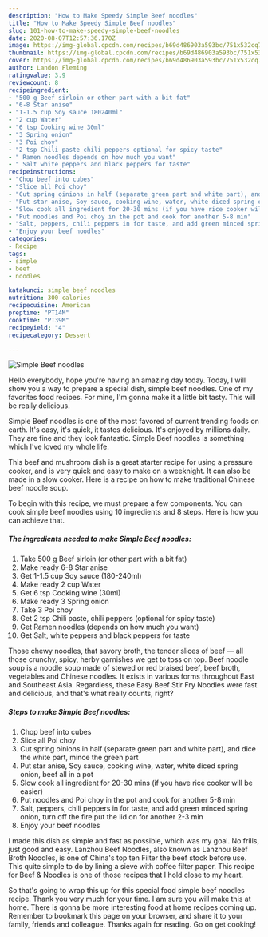 ```yaml
---
description: "How to Make Speedy Simple Beef noodles"
title: "How to Make Speedy Simple Beef noodles"
slug: 101-how-to-make-speedy-simple-beef-noodles
date: 2020-08-07T12:57:36.170Z
image: https://img-global.cpcdn.com/recipes/b69d486903a593bc/751x532cq70/simple-beef-noodles-recipe-main-photo.jpg
thumbnail: https://img-global.cpcdn.com/recipes/b69d486903a593bc/751x532cq70/simple-beef-noodles-recipe-main-photo.jpg
cover: https://img-global.cpcdn.com/recipes/b69d486903a593bc/751x532cq70/simple-beef-noodles-recipe-main-photo.jpg
author: Landon Fleming
ratingvalue: 3.9
reviewcount: 8
recipeingredient:
- "500 g Beef sirloin or other part with a bit fat"
- "6-8 Star anise"
- "1-1.5 cup Soy sauce 180240ml"
- "2 cup Water"
- "6 tsp Cooking wine 30ml"
- "3 Spring onion"
- "3 Poi choy"
- "2 tsp Chili paste chili peppers optional for spicy taste"
- " Ramen noodles depends on how much you want"
- " Salt white peppers and black peppers for taste"
recipeinstructions:
- "Chop beef into cubes"
- "Slice all Poi choy"
- "Cut spring oinions in half (separate green part and white part), and dice the white part, mince the green part"
- "Put star anise, Soy sauce, cooking wine, water, white diced spring onion, beef all in a pot"
- "Slow cook all ingredient for 20-30 mins (if you have rice cooker will be easier)"
- "Put noodles and Poi choy in the pot and cook for another 5-8 min"
- "Salt, peppers, chili peppers in for taste, and add green minced spring onion, turn off the fire put the lid on for another 2-3 min"
- "Enjoy your beef noodles"
categories:
- Recipe
tags:
- simple
- beef
- noodles

katakunci: simple beef noodles 
nutrition: 300 calories
recipecuisine: American
preptime: "PT14M"
cooktime: "PT39M"
recipeyield: "4"
recipecategory: Dessert

---
```



![Simple Beef noodles](https://img-global.cpcdn.com/recipes/b69d486903a593bc/751x532cq70/simple-beef-noodles-recipe-main-photo.jpg)

Hello everybody, hope you're having an amazing day today. Today, I will show you a way to prepare a special dish, simple beef noodles. One of my favorites food recipes. For mine, I'm gonna make it a little bit tasty. This will be really delicious.

Simple Beef noodles is one of the most favored of current trending foods on earth. It's easy, it's quick, it tastes delicious. It's enjoyed by millions daily. They are fine and they look fantastic. Simple Beef noodles is something which I've loved my whole life.

This beef and mushroom dish is a great starter recipe for using a pressure cooker, and is very quick and easy to make on a weeknight. It can also be made in a slow cooker. Here is a recipe on how to make traditional Chinese beef noodle soup.


To begin with this recipe, we must prepare a few components. You can cook simple beef noodles using 10 ingredients and 8 steps. Here is how you can achieve that.

<!--inarticleads1-->

##### The ingredients needed to make Simple Beef noodles:

1. Take 500 g Beef sirloin (or other part with a bit fat)
1. Make ready 6-8 Star anise
1. Get 1-1.5 cup Soy sauce (180-240ml)
1. Make ready 2 cup Water
1. Get 6 tsp Cooking wine (30ml)
1. Make ready 3 Spring onion
1. Take 3 Poi choy
1. Get 2 tsp Chili paste, chili peppers (optional for spicy taste)
1. Get  Ramen noodles (depends on how much you want)
1. Get  Salt, white peppers and black peppers for taste


Those chewy noodles, that savory broth, the tender slices of beef — all those crunchy, spicy, herby garnishes we get to toss on top. Beef noodle soup is a noodle soup made of stewed or red braised beef, beef broth, vegetables and Chinese noodles. It exists in various forms throughout East and Southeast Asia. Regardless, these Easy Beef Stir Fry Noodles were fast and delicious, and that&#39;s what really counts, right? 

<!--inarticleads2-->

##### Steps to make Simple Beef noodles:

1. Chop beef into cubes
1. Slice all Poi choy
1. Cut spring oinions in half (separate green part and white part), and dice the white part, mince the green part
1. Put star anise, Soy sauce, cooking wine, water, white diced spring onion, beef all in a pot
1. Slow cook all ingredient for 20-30 mins (if you have rice cooker will be easier)
1. Put noodles and Poi choy in the pot and cook for another 5-8 min
1. Salt, peppers, chili peppers in for taste, and add green minced spring onion, turn off the fire put the lid on for another 2-3 min
1. Enjoy your beef noodles


I made this dish as simple and fast as possible, which was my goal. No frills, just good and easy. Lanzhou Beef Noodles, also known as Lanzhou Beef Broth Noodles, is one of China&#39;s top ten Filter the beef stock before use. This quite simple to do by lining a sieve with coffee filter paper. This recipe for Beef &amp; Noodles is one of those recipes that I hold close to my heart. 

So that's going to wrap this up for this special food simple beef noodles recipe. Thank you very much for your time. I am sure you will make this at home. There is gonna be more interesting food at home recipes coming up. Remember to bookmark this page on your browser, and share it to your family, friends and colleague. Thanks again for reading. Go on get cooking!

